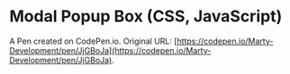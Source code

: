 # Modal Popup Box (CSS, JavaScript)

A Pen created on CodePen.io. Original URL: [https://codepen.io/Marty-Development/pen/JjGBoJa](https://codepen.io/Marty-Development/pen/JjGBoJa).


